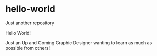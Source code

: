 # hello-world
Just another repository

Hello World! 

Just an Up and Coming Graphic Designer wanting to learn as much as possible from others!

